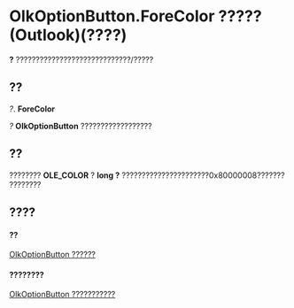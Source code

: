 
# OlkOptionButton.ForeColor ????? (Outlook)(????)

 **?** ?????????????????????????????/?????


## ??

 _?_. **ForeColor**

 _?_ **OlkOptionButton** ??????????????????


## ??

???????? **OLE_COLOR** ? **long ?** ??????????????????????0x80000008??????? ????????


## ????


#### ??


[OlkOptionButton ??????](a7aab427-a2f0-a153-f558-c13559610c99.md)
#### ????????


[OlkOptionButton ???????????](http://msdn.microsoft.com/library/e5d545e6-496f-6a11-af73-faa3eb20647c%28Office.15%29.aspx)